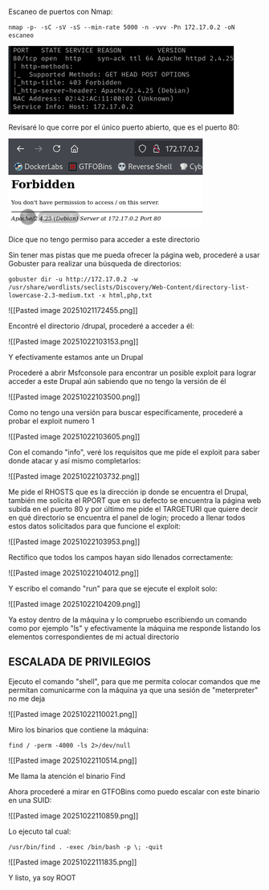 Escaneo de puertos con Nmap:
```
nmap -p- -sC -sV -sS --min-rate 5000 -n -vvv -Pn 172.17.0.2 -oN escaneo
```

![](../../../Images/Pasted%20image%2020251020215009.png)

Revisaré lo que corre por el único puerto abierto, que es el puerto 80:

![](../../../Images/Pasted%20image%2020251020215159.png)

Dice que no tengo permiso para acceder a este directorio

Sin tener mas pistas que me pueda ofrecer la página web, procederé a usar Gobuster para realizar una búsqueda de directorios:
```
gobuster dir -u http://172.17.0.2 -w /usr/share/wordlists/seclists/Discovery/Web-Content/directory-list-lowercase-2.3-medium.txt -x html,php,txt
```

![[Pasted image 20251021172455.png]]

Encontré el directorio /drupal, procederé a acceder a él:

![[Pasted image 20251022103153.png]]

Y efectivamente estamos ante un Drupal 

Procederé a abrir Msfconsole para encontrar un posible exploit para lograr acceder a este Drupal aún sabiendo que no tengo la versión de él

![[Pasted image 20251022103500.png]]

Como no tengo una versión para buscar específicamente, procederé a probar el exploit numero 1

![[Pasted image 20251022103605.png]]

Con el comando "info", veré los requisitos que me pide el exploit para saber donde atacar y así mismo completarlos:

![[Pasted image 20251022103732.png]]

Me pide el RHOSTS que es la dirección ip donde se encuentra el Drupal, también me solicita el RPORT que en su defecto se encuentra la página web subida en el puerto 80 y por último me pide el TARGETURI que quiere decir en qué directorio se encuentra el panel de login; procedo a llenar todos estos datos solicitados para que funcione el exploit:

![[Pasted image 20251022103953.png]]

Rectifico que todos los campos hayan sido llenados correctamente:

![[Pasted image 20251022104012.png]]

Y escribo el comando "run" para que se ejecute el exploit solo:

![[Pasted image 20251022104209.png]]

Ya estoy dentro de la máquina y lo compruebo escribiendo un comando como por ejemplo "ls" y efectivamente la máquina me responde listando los elementos correspondientes de mi actual directorio

## ESCALADA DE PRIVILEGIOS

Ejecuto el comando "shell", para que me permita colocar comandos que me permitan comunicarme con la máquina ya que una sesión de "meterpreter" no me deja

![[Pasted image 20251022110021.png]]

Miro los binarios que contiene la máquina:  
```
find / -perm -4000 -ls 2>/dev/null
```

![[Pasted image 20251022110514.png]]

Me llama la atención el binario Find

Ahora procederé a mirar en GTFOBins como puedo escalar con este binario en una SUID:

![[Pasted image 20251022110859.png]]

Lo ejecuto tal cual:

```
/usr/bin/find . -exec /bin/bash -p \; -quit
```

![[Pasted image 20251022111835.png]]

Y listo, ya soy ROOT



